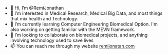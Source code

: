- 👋 Hi, I’m @RemiJonathan
- 👀 I’m interested in Medical Research, Medical Big Data, and most things that mix health and Technology.
- 🌱 I’m currently learning Computer Engineering Biomedical Option. I'm also working on getting familiar with the MEVN framework.
- 💞️ I’m looking to collaborate on biomedical projects, and anything involving technology used to save lives
- 📫 You can reach me through my website [remijonatan.com](https://remijonathan.com)

<!---
RemiJonathan/RemiJonathan is a ✨ particular ✨ repository because its `README.md` (this file) appears on your GitHub profile.
You can click the Preview link to take a look at your changes.
--->
